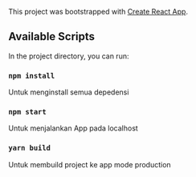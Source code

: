 This project was bootstrapped with [Create React App](https://github.com/facebook/create-react-app).

## Available Scripts

In the project directory, you can run:

### `npm install`

Untuk menginstall semua depedensi

### `npm start`

Untuk menjalankan App pada localhost

### `yarn build`

Untuk membuild project ke app mode production
